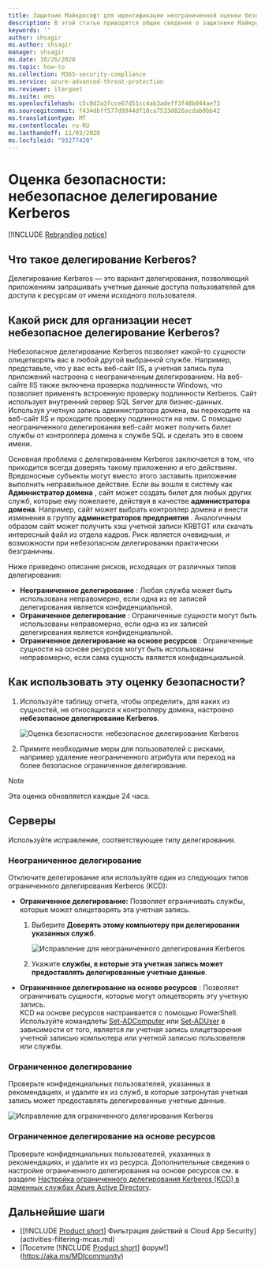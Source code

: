 ```yaml
---
title: Защитник Майкрософт для идентификации неограниченной оценки безопасности удостоверений Kerberos
description: В этой статье приводятся общие сведения о защитнике Майкрософт для отчетов об оценке неограниченного использования безопасности удостоверений Kerberos.
keywords: ''
author: shsagir
ms.author: shsagir
manager: shsagir
ms.date: 10/26/2020
ms.topic: how-to
ms.collection: M365-security-compliance
ms.service: azure-advanced-threat-protection
ms.reviewer: itargoet
ms.suite: ems
ms.openlocfilehash: c5c8d2a3fcce67d51cc4ab3adeff3f48b044ae73
ms.sourcegitcommit: f434dbff577d9944df18ca7533d026acdab0bb42
ms.translationtype: MT
ms.contentlocale: ru-RU
ms.lasthandoff: 11/03/2020
ms.locfileid: "93277420"
---
```

# <a name="security-assessment-unsecure-kerberos-delegation"></a>Оценка безопасности: небезопасное делегирование Kerberos

[!INCLUDE [Rebranding notice](includes/rebranding.md)]

## <a name="what-is-kerberos-delegation"></a>Что такое делегирование Kerberos?

Делегирование Kerberos — это вариант делегирования, позволяющий приложениям запрашивать учетные данные доступа пользователей для доступа к ресурсам от имени исходного пользователя.

## <a name="what-risk-does-unsecure-kerberos-delegation-pose-to-an-organization"></a>Какой риск для организации несет небезопасное делегирование Kerberos?

Небезопасное делегирование Kerberos позволяет какой-то сущности олицетворять вас в любой другой выбранной службе. Например, представьте, что у вас есть веб-сайт IIS, а учетная запись пула приложений настроена с неограниченным делегированием. На веб-сайте IIS также включена проверка подлинности Windows, что позволяет применять встроенную проверку подлинности Kerberos. Сайт использует внутренний сервер SQL Server для бизнес-данных. Используя учетную запись администратора домена, вы переходите на веб-сайт IIS и проходите проверку подлинности на нем. С помощью неограниченного делегирования веб-сайт может получить билет службы от контроллера домена к службе SQL и сделать это в своем имени.

Основная проблема с делегированием Kerberos заключается в том, что приходится всегда доверять такому приложению и его действиям. Вредоносные субъекты могут вместо этого заставить приложение выполнить неправильное действие. Если вы вошли в систему как **Администратор домена** , сайт может создать билет для любых других служб, которые ему пожелаете, действуя в качестве **администратора домена**. Например, сайт может выбрать контроллер домена и внести изменения в группу **администраторов предприятия** . Аналогичным образом сайт может получить хэш учетной записи KRBTGT или скачать интересный файл из отдела кадров. Риск является очевидным, и возможности при небезопасном делегировании практически безграничны.

Ниже приведено описание рисков, исходящих от различных типов делегирования:

- **Неограниченное делегирование** : Любая служба может быть использована неправомерно, если одна из ее записей делегирования является конфиденциальной.
- **Ограниченное делегирование** : Ограниченные сущности могут быть использованы неправомерно, если одна из их записей делегирования является конфиденциальной.
- **Ограниченное делегирование на основе ресурсов** : Ограниченные сущности на основе ресурсов могут быть использованы неправомерно, если сама сущность является конфиденциальной.

## <a name="how-do-i-use-this-security-assessment"></a>Как использовать эту оценку безопасности?

1. Используйте таблицу отчета, чтобы определить, для каких из сущностей, не относящихся к контроллеру домена, настроено **небезопасное делегирование Kerberos**.

    ![Оценка безопасности: небезопасное делегирование Kerberos](media/cas-isp-kerberos-delegation-2.png)
1. Примите необходимые меры для пользователей с рисками, например удаление неограниченного атрибута или переход на более безопасное ограниченное делегирование.

> [!NOTE]
> Эта оценка обновляется каждые 24 часа.

## <a name="remediation"></a>Серверы

Используйте исправление, соответствующее типу делегирования.

### <a name="unconstrained-delegation"></a>Неограниченное делегирование

Отключите делегирование или используйте один из следующих типов ограниченного делегирования Kerberos (KCD):

- **Ограниченное делегирование:** Позволяет ограничивать службы, которые может олицетворять эта учетная запись.

    1. Выберите **Доверять этому компьютеру при делегировании указанных служб**.

        ![Исправление для неограниченного делегирования Kerberos](media/cas-isp-unconstrained-kerberos-1.png)

    2. Укажите **службы, в которые эта учетная запись может предоставлять делегированные учетные данные**.

- **Ограниченное делегирование на основе ресурсов** : Позволяет ограничивать сущности, которые могут олицетворять эту учетную запись.  
KCD на основе ресурсов настраивается с помощью PowerShell. Используйте командлеты [Set-ADComputer](/powershell/module/addsadministration/set-adcomputer?view=win10-ps&preserve-view=true) или [Set-ADUser](/powershell/module/addsadministration/set-aduser?view=win10-ps&preserve-view=true) в зависимости от того, является ли учетная запись олицетворения учетной записью компьютера или учетной записью пользователя или службы.

### <a name="constrained-delegation"></a>Ограниченное делегирование

Проверьте конфиденциальных пользователей, указанных в рекомендациях, и удалите их из служб, в которые затронутая учетная запись может предоставлять делегированные учетные данные.

![Исправление для ограниченного делегирования Kerberos](media/cas-isp-unconstrained-kerberos-2.png)

### <a name="resource-based-constrained-delegation-rbcd"></a>Ограниченное делегирование на основе ресурсов

Проверьте конфиденциальных пользователей, указанных в рекомендациях, и удалите их из ресурса. Дополнительные сведения о настройке ограниченного делегирования на основе ресурсов см. в разделе [Настройка ограниченного делегирования Kerberos (KCD) в доменных службах Azure Active Directory](/azure/active-directory-domain-services/deploy-kcd).

## <a name="next-steps"></a>Дальнейшие шаги

- [[!INCLUDE [Product short](includes/product-short.md)] Фильтрация действий в Cloud App Security](activities-filtering-mcas.md)
- [Посетите [!INCLUDE [Product short](includes/product-short.md)] форум!](https://aka.ms/MDIcommunity)
